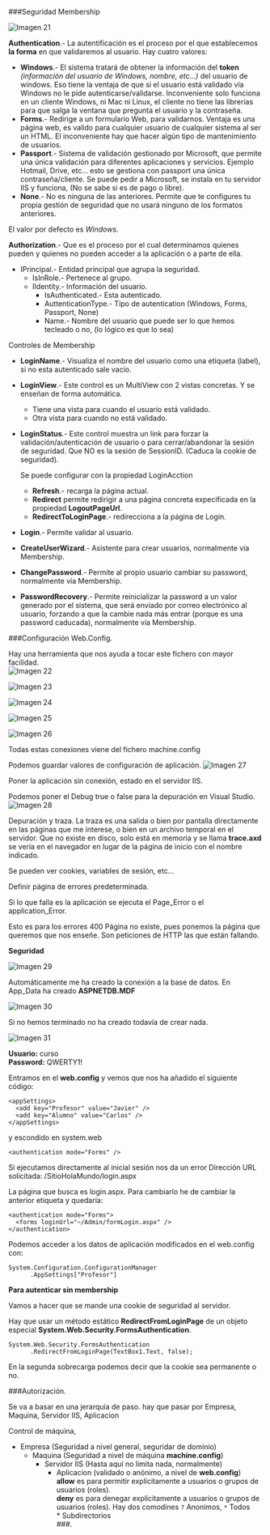 ###Seguridad Membership

![Imagen 21](Imagenes/CursoAzureImg21.png)

**Authentication**.- La autentificación es el proceso por el que establecemos **la forma** en que validaremos al usuario. Hay cuatro valores:

* **Windows**.- El sistema tratará de obtener la información del **token** *(información del usuario de Windows, nombre, etc...)* del usuario de windows. Eso tiene la ventaja de que si el usuario está validado vía Windows no le pide autenticarse/validarse. Inconveniente solo funciona en un cliente Windows, ni Mac ni Linux, el cliente no tiene las librerías para que salga la ventana que pregunta el usuario y la contraseña.
* **Forms**.- Redirige a un formulario Web, para validarnos. Ventaja es una página web, es valido para cualquier usuario de cualquier sistema al ser un HTML. El inconveniente hay que hacer algún tipo de mantenimiento de usuarios.
* **Passport**.- Sistema de validación gestionado por Microsoft, que permite una única validación para diferentes aplicaciones y servicios. Ejemplo Hotmail, Drive, etc... esto se gestiona con passport una única contraseña/cliente. Se puede pedir a Microsoft, se instala en tu servidor IIS y funciona, (No se sabe si es de pago o libre).
* **None**.- No es ninguna de las anteriores. Permite que te configures tu propia gestión de seguridad que no usará ninguno de los formatos anteriores.

El valor por defecto es *Windows*.

**Authorization**.- Que es el proceso por el cual determinamos quienes pueden y quienes no pueden acceder a la aplicación o a parte de ella.

* IPrincipal.- Entidad principal que agrupa la seguridad.
   * IsInRole.- Pertenece al grupo.
   * IIdentity.- Información del usuario.
      * IsAuthenticated.- Esta autenticado.
      * AuttenticationType.- Tipo de autentication (Windows, Forms, Passport, None)
      * Name.- Nombre del usuario que puede ser lo que hemos tecleado o no, (lo lógico es que lo sea)

Controles de Membership

* **LoginName**.- Visualiza el nombre del usuario como una etiqueta (label), si no esta autenticado sale vacío.
* **LoginView**.- Este control es un MultiView con 2 vistas concretas. Y se enseñan de forma automática.
   * Tiene una vista para cuando el usuario está validado.
   * Otra vista para cuando no está validado.

* **LoginStatus**.- Este control muestra un link para forzar la validación/autenticación de usuario o para cerrar/abandonar la sesión de seguridad. Que NO es la sesión de SessionID. (Caduca la cookie de seguridad).

   Se puede configurar con la propiedad LoginAcction

   * **Refresh**.- recarga la página actual.
   * **Redirect** permite redirigir a una página concreta expecificada en la propiedad **LogoutPageUrl**.
   * **RedirectToLoginPage**.- redirecciona a la página de Login.
 
* **Login**.- Permite validar al usuario.
* **CreateUserWizard**.- Asistente para crear usuarios, normalmente vía Membership.
* **ChangePassword**.- Permite al propio usuario cambiar su password, normalmente vía Membership.
* **PasswordRecovery**.- Permite reinicializar la password a un valor generado por el sistema, que será enviado por correo electrónico al usuario, forzando a que la cambie nada más entrar (porque es una password caducada), normalmente vía Membership.

###Configuración Web.Config.

Hay una herramienta que nos ayuda a tocar este fichero con mayor facilidad.  
![Imagen 22](Imagenes/CursoAzureImg22.png)

![Imagen 23](Imagenes/CursoAzureImg23.png)

![Imagen 24](Imagenes/CursoAzureImg24.png)

![Imagen 25](Imagenes/CursoAzureImg25.png)

![Imagen 26](Imagenes/CursoAzureImg26.png)


Todas estas conexiones viene del fichero machine.config

Podemos guardar valores de configuración de aplicación.
![Imagen 27](Imagenes/CursoAzureImg27.png)

Poner la aplicación sin conexión, estado en el servidor IIS.

Podemos poner el Debug true o false para la depuración en Visual Studio.
![Imagen 28](Imagenes/CursoAzureImg28.png)

Depuración y traza.
La traza es una salida o bien por pantalla directamente en las páginas que me interese, o bien en un archivo temporal en el servidor. Que no existe en disco, solo está en memoria y se llama **trace.axd** se vería en el navegador en lugar de la página de inicio con el nombre indicado.

Se pueden ver cookies, variables de sesión, etc...

Definir página de errores predeterminada.

Si lo que falla es la aplicación se ejecuta el Page_Error o el application_Error.

Esto es para los errores 400 Página no existe, pues ponemos la página que queremos que nos enseñe. Son peticiones de HTTP las que están fallando.

**Seguridad**

![Imagen 29](Imagenes/CursoAzureImg29.png)

Automáticamente me ha creado la conexión a la base de datos. En App_Data ha creado **ASPNETDB.MDF**

![Imagen 30](Imagenes/CursoAzureImg30.png)

Si no hemos terminado no ha creado todavía de crear nada.

![Imagen 31](Imagenes/CursoAzureImg31.png)

**Usuario:** curso  
**Password:** QWERTY1!

Entramos en el **web.config** y vemos que nos ha añadido el siguiente código:

    <appSettings>
      <add key="Profesor" value="Javier" />
      <add key="Alumno" value="Carlos" />
    </appSettings>

y escondido en system.web

    <authentication mode="Forms" />

Si ejecutamos directamente al inicial sesión nos da un error Dirección URL solicitada: /SitioHolaMundo/login.aspx

La página que busca es login.aspx. Para cambiarlo he de cambiar la anterior etiqueta y quedaría:

    <authentication mode="Forms">
      <forms loginUrl="~/Admin/formLogin.aspx" />
    </authentication>



Podemos acceder a los datos de aplicación modificados en el web.config con:

    System.Configuration.ConfigurationManager
          .AppSettings["Profesor"]

**Para autenticar sin membership**

Vamos a hacer que se mande una cookie de seguridad al servidor.

Hay que usar un método estático **RedirectFromLoginPage** de un objeto especial **System.Web.Security.FormsAuthentication**.

    System.Web.Security.FormsAuthentication
          .RedirectFromLoginPage(TextBox1.Text, false);

En la segunda sobrecarga podemos decir que la cookie sea permanente o no.

###Autorización.

Se va a basar en una jerarquía de paso. hay que pasar por Empresa, Maquina, Servidor IIS, Aplicacion

Control de máquina, 

* Empresa (Seguridad a nivel general, seguridar de dominio)
	* Maquina (Seguridad a nivel de máquina **machine.config**)
		* Servidor IIS (Hasta aquí no limita nada, normalmente)
			* Aplicacion (validado o anónimo, a nivel de **web.config**)  
			   **allow** es para permitir explícitamente a usuarios o grupos de usuarios (roles).  
			   **deny** es para denegar explícitamente a usuarios o grupos de usuarios (roles).
			   Hay dos comodines `?` Anonimos, `*` Todos  
		            * Subdirectorios  
###.
    <authentication mode="Forms">
      <forms loginUrl="~/Admin/formLogin.aspx" />
    </authentication>
    <authorization>
      <deny users="?"/>
    </authorization>


